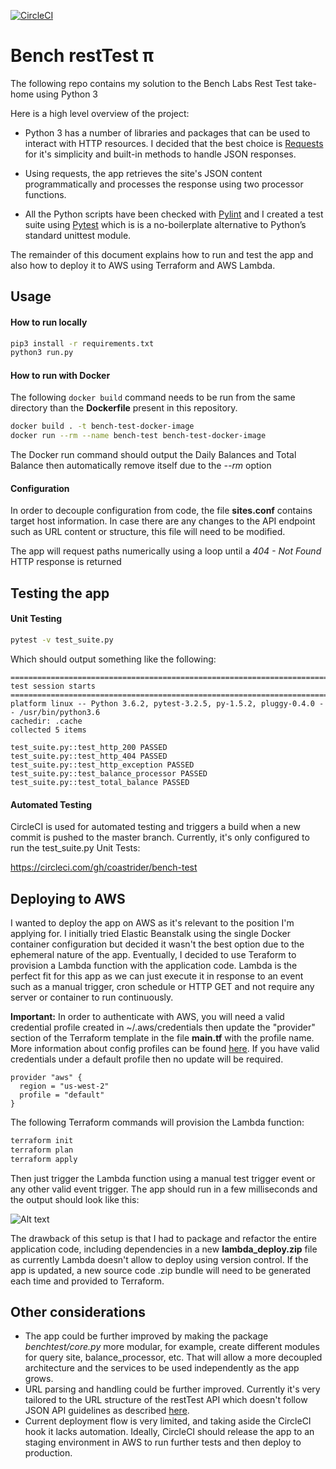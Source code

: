 [![CircleCI](https://circleci.com/gh/coastrider/bench-test.svg?style=svg)](https://circleci.com/gh/coastrider/bench-test)
# Bench restTest π 

The following repo contains my solution to the Bench Labs Rest Test take-home using Python 3

Here is a high level overview of the project: 
  - Python 3 has a number of libraries and packages that can be used to interact with HTTP resources. I decided that the best choice is [Requests](http://docs.python-requests.org/en/master/user/quickstart/) for it's simplicity and built-in methods to handle JSON responses. 

  - Using requests, the app retrieves the site's JSON content programmatically and processes the response using two processor functions. 

  - All the Python scripts have been checked with [Pylint](https://www.pylint.org/) and I created a test suite using [Pytest](https://docs.pytest.org/en/latest/) which is is a no-boilerplate alternative to Python’s standard unittest module.

The remainder of this document explains how to run and test the app and also how to deploy it to AWS using Terraform and AWS Lambda. 

## Usage
#### How to run locally
```bash
pip3 install -r requirements.txt
python3 run.py
```
#### How to run with Docker
The following `docker build` command needs to be run from the same directory than the **Dockerfile** present in this repository.
```bash
docker build . -t bench-test-docker-image
docker run --rm --name bench-test bench-test-docker-image 
```
The Docker run command should output the Daily Balances and Total Balance then automatically remove itself due to the *--rm* option


#### Configuration 
In order to decouple configuration from code, the file **sites.conf** contains target host information. In case there are any changes to the API endpoint such as URL content or structure, this file will need to be modified.

The app will request paths numerically using a loop until a *404 - Not Found* HTTP response is returned

## Testing the app
#### Unit Testing
```bash
pytest -v test_suite.py
```
Which should output something like the following:
```
============================================================================== test session starts ===============================================================================
platform linux -- Python 3.6.2, pytest-3.2.5, py-1.5.2, pluggy-0.4.0 -- /usr/bin/python3.6
cachedir: .cache
collected 5 items

test_suite.py::test_http_200 PASSED
test_suite.py::test_http_404 PASSED
test_suite.py::test_http_exception PASSED
test_suite.py::test_balance_processor PASSED
test_suite.py::test_total_balance PASSED
```
#### Automated Testing
CircleCI is used for automated testing and triggers a build when a new commit is pushed to the master branch. Currently, it's only configured to run the test_suite.py Unit Tests:

https://circleci.com/gh/coastrider/bench-test

## Deploying to AWS
I wanted to deploy the app on AWS as it's relevant to the position I'm applying for. I initially tried Elastic Beanstalk using the single Docker container configuration but decided it wasn't the best option due to the ephemeral nature of the app. Eventually, I decided to use Teraform to provision a Lambda function with the application code. Lambda is the perfect fit for this app as we can just execute it in response to an event such as a manual trigger, cron schedule or HTTP GET and not require any server or container to run continuously. 

**Important:**
In order to authenticate with AWS, you will need a valid credential profile created in ~/.aws/credentials then update the "provider" section of the Terraform template in the file **main.tf** with the profile name. More information about config profiles can be found [here](http://docs.aws.amazon.com/cli/latest/userguide/cli-multiple-profiles.html). 
If you have valid credentials under a default profile then no update will be required. 
```HCL
provider "aws" {
  region = "us-west-2"
  profile = "default"
}
```
The following Terraform commands will provision the Lambda function:

```bash
terraform init
terraform plan
terraform apply
```
Then just trigger the Lambda function using a manual test trigger event or any other valid event trigger. The app should run in a few milliseconds and the output should look like this: 

![Alt text](bench-test/lambda-execution.png?raw=true "AWS Lambda Execution")

The drawback of this setup is that I had to package and refactor the entire application code, including dependencies in a new **lambda_deploy.zip** file as currently Lambda doesn't allow to deploy using version control. If the app is updated, a new source code .zip bundle will need to be generated each time and provided to Terraform. 

## Other considerations
- The app could be further improved by making the package *benchtest/core.py* more modular, for example, create different modules for query site, balance_processor, etc. That will allow a more decoupled architecture and the services to be used independently as the app grows. 
- URL parsing and handling could be further improved. Currently it's very tailored to the URL structure of the restTest API which doesn't follow JSON API guidelines as described [here](http://jsonapi.org/recommendations/). 
- Current deployment flow is very limited, and taking aside the CircleCI hook it lacks automation. Ideally, CircleCI should release the app to an staging environment in AWS to run further tests and then deploy to production.

